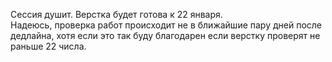 Сессия душит. Верстка будет готова к 22 января.  
Надеюсь, проверка работ происходит не в ближайшие пару дней после дедлайна, хотя если это так буду благодарен если верстку проверят не раньше 22 числа.
